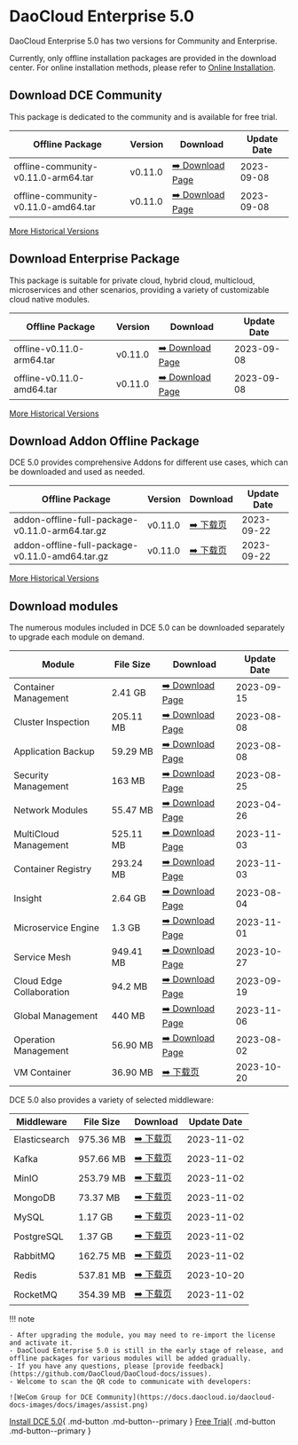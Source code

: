 # DaoCloud Enterprise 5.0

DaoCloud Enterprise 5.0 has two versions for Community and Enterprise.

Currently, only offline installation packages are provided in the download center. For online installation methods, please refer to [Online Installation](../install/index.md).

## Download DCE Community

This package is dedicated to the community and is available for free trial.

| Offline Package                     | Version | Download                                                        | Update Date |
| ----------------------------------- | ------- | --------------------------------------------------------------- | ----------- |
| offline-community-v0.11.0-arm64.tar | v0.11.0 | [:arrow_right: Download Page](./free/dce5-installer-v0.11.0.md) | 2023-09-08  |
| offline-community-v0.11.0-amd64.tar | v0.11.0 | [:arrow_right: Download Page](./free/dce5-installer-v0.11.0.md) | 2023-09-08  |

[More Historical Versions](./free/dce5-installer-history.md)

## Download Enterprise Package

This package is suitable for private cloud, hybrid cloud, multicloud, microservices and other scenarios, providing a variety of customizable cloud native modules.

| Offline Package           | Version | Download                                                            | Update Date |
| ------------------------- | ------- | ------------------------------------------------------------------- | ----------- |
| offline-v0.11.0-arm64.tar | v0.11.0 | [:arrow_right: Download Page](./business/dce5-installer-v0.11.0.md) | 2023-09-08  |
| offline-v0.11.0-amd64.tar | v0.11.0 | [:arrow_right: Download Page](./business/dce5-installer-v0.11.0.md) | 2023-09-08  |

[More Historical Versions](./business/dce5-installer-history.md)

## Download Addon Offline Package

DCE 5.0 provides comprehensive Addons for different use cases, which can be downloaded and used as needed.

| Offline Package                                 | Version | Download                                   | Update Date |
| ----------------------------------------------- | ------- | ------------------------------------------ | ----------- |
| addon-offline-full-package-v0.11.0-arm64.tar.gz | v0.11.0 | [:arrow_right: 下载页](./addon/v0.11.0.md) | 2023-09-22  |
| addon-offline-full-package-v0.11.0-amd64.tar.gz | v0.11.0 | [:arrow_right: 下载页](./addon/v0.11.0.md) | 2023-09-22  |

[More Historical Versions](./addon/history.md)

## Download modules

The numerous modules included in DCE 5.0 can be downloaded separately to upgrade each module on demand.

| Module                   | File Size | Download                                              | Update Date |
| ------------------------ | --------- | ----------------------------------------------------- | ----------- |
| Container Management     | 2.41 GB   | [:arrow_right: Download Page](./modules/ghippo.md)    | 2023-09-15  |
| Cluster Inspection       | 205.11 MB | [:arrow_right: Download Page](./modules/kcollie.md)   | 2023-08-08  |
| Application Backup       | 59.29 MB  | [:arrow_right: Download Page](./modules/kcoral.md)    | 2023-08-08  |
| Security Management      | 163 MB    | [:arrow_right: Download Page](./modules/dowl.md)      | 2023-08-25  |
| Network Modules          | 55.47 MB  | [:arrow_right: Download Page](./modules/spidernet.md) | 2023-04-26  |
| MultiCloud Management    | 525.11 MB | [:arrow_right: Download Page](./modules/kairship.md)  | 2023-11-03  |
| Container Registry       | 293.24 MB | [:arrow_right: Download Page](./modules/kangaroo.md)  | 2023-11-03  |
| Insight                  | 2.64 GB   | [:arrow_right: Download Page](./modules/insight.md)   | 2023-08-04  |
| Microservice Engine      | 1.3 GB    | [:arrow_right: Download Page](./modules/skoala.md)    | 2023-11-01  |
| Service Mesh             | 949.41 MB | [:arrow_right: Download Page](./modules/mspider.md)   | 2023-10-27  |
| Cloud Edge Collaboration | 94.2 MB   | [:arrow_right: Download Page](./modules/kant.md)      | 2023-09-19  |
| Global Management        | 440 MB    | [:arrow_right: Download Page](./modules/ghippo.md)    | 2023-11-06  |
| Operation Management     | 56.90 MB  | [:arrow_right: Download Page](./modules/gmagpie.md)   | 2023-08-02  |
| VM Container             | 36.90 MB | [:arrow_right: 下载页](./modules/virtnest.md)           | 2023-10-20 |

DCE 5.0 also provides a variety of selected middleware:

| Middleware    | File Size | Download                                                | Update Date |
| ------------- | --------- | ------------------------------------------------------- | ----------- |
| Elasticsearch |975.36 MB| [:arrow_right: 下载页](./modules/middleware/elasticsearch.md) | 2023-11-02 |
| Kafka         |957.66 MB| [:arrow_right: 下载页](./modules/middleware/kafka.md)         | 2023-11-02 |
| MinIO         |253.79 MB| [:arrow_right: 下载页](./modules/middleware/minio.md)         | 2023-11-02 |
| MongoDB       |73.37 MB| [:arrow_right: 下载页](./modules/middleware/mongodb.md)       | 2023-11-02 |
| MySQL         |1.17 GB| [:arrow_right: 下载页](./modules/middleware/mysql.md)         | 2023-11-02 |
| PostgreSQL    |1.37 GB| [:arrow_right: 下载页](./modules/middleware/postgresql.md)    | 2023-11-02 |
| RabbitMQ      |162.75 MB| [:arrow_right: 下载页](./modules/middleware/rabbitmq.md)      | 2023-11-02 |
| Redis         |537.81 MB| [:arrow_right: 下载页](./modules/middleware/redis.md)         | 2023-10-20 |
| RocketMQ      |354.39 MB| [:arrow_right: 下载页](./modules/middleware/rocketmq.md)      |2023-11-02|

!!! note

    - After upgrading the module, you may need to re-import the license and activate it.
    - DaoCloud Enterprise 5.0 is still in the early stage of release, and offline packages for various modules will be added gradually.
    - If you have any questions, please [provide feedback](https://github.com/DaoCloud/DaoCloud-docs/issues).
    - Welcome to scan the QR code to communicate with developers:

    ![WeCom Group for DCE Community](https://docs.daocloud.io/daocloud-docs-images/docs/images/assist.png)

[Install DCE 5.0](../install/index.md){ .md-button .md-button--primary }
[Free Trial](../dce/license0.md){ .md-button .md-button--primary }
